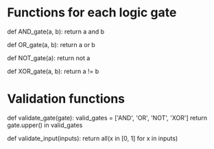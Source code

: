 # Functions for each logic gate
def AND_gate(a, b):
    return a and b

def OR_gate(a, b):
    return a or b

def NOT_gate(a):
    return not a

def XOR_gate(a, b):
    return a != b

# Validation functions
def validate_gate(gate):
    valid_gates = ['AND', 'OR', 'NOT', 'XOR']
    return gate.upper() in valid_gates

def validate_input(inputs):
    return all(x in [0, 1] for x in inputs)
